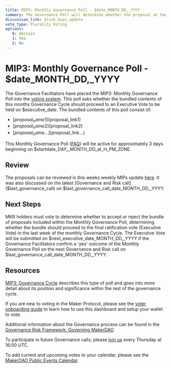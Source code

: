 ```yaml
---
title: MIP3: Monthly Governance Poll - $date_MONTH_DD,_YYYY
summary: The Governance Poll will determine whether the proposal at hand should proceed to next week's Executive Vote. 
discussion_link: $link_mips_update
vote_type: Plurality Voting
options:
   0: Abstain
   1: Yes
   2: No
---
```

# MIP3: Monthly Governance Poll - $date_MONTH_DD,_YYYY

The Governance Facilitators have placed the MIP3: Monthly Governance Poll into the [voting system](https://vote.makerdao.com/polling). This poll asks whether the bundled contents of this months Governance Cycle should proceed to an Executive Vote to be held on $executive_date. The bundled contents of this poll consist of:

- [$proposal_name1]($proposal_link1)
- [$proposal_name2]($proposal_link2)
- [$proposal_name...]($proposal_link...)

This Monthly Governance Poll ([FAQ](https://community-development.makerdao.com/makerdao-mcd-faqs/faqs#governance)) will be active for approximately 3 days beginning on $startdate_DAY,_MONTH_DD_at_H_PM_ZONE.

## Review

The proposals can be reviewed in this weeks weekly MIPs update [here]($link_mips_update). It was also discussed on the latest [Governance and Risk call]($last_governance_call) on $last_governance_call_date_MONTH_DD,_YYYY.

## Next Steps

MKR holders must vote to determine whether to accept or reject the bundle of proposals included within the Monthly Governance Poll, determining whether the bundle should proceed to the final ratification vote (Executive Vote) in the last week of the monthly Governance Cycle. The Executive Vote will be submitted on $next_executive_date_MONTH_DD,_YYYY if the Governance Facilitators confirm a 'yes' outcome of the Monthly Governance Poll on the next Governance and Risk call on $last_governance_call_date_MONTH_DD,_YYYY.

## Resources

[MIP3: Governance Cycle](https://github.com/makerdao/mips/blob/Accepted/MIP3/mip3.md) describes this type of poll and goes into more detail about its position and significance within the rest of the governance cycle.

If you are new to voting in the Maker Protocol, please see the [voter onboarding guide](https://community-development.makerdao.com/onboarding/voter-onboarding) to learn how to use this dashboard and setup your wallet to vote.

Additional information about the Governance process can be found in the [Governance Risk Framework: Governing MakerDAO](https://community-development.makerdao.com/governance/governance-risk-framework)

To participate in future Governance calls, please [join us](https://community-development.makerdao.com/governance/governance-and-risk-meetings) every Thursday at 16:00 UTC.

To add current and upcoming votes to your calendar, please see the [MakerDAO Public Events Calendar](https://calendar.google.com/calendar/embed?src=makerdao.com_3efhm2ghipksegl009ktniomdk%40group.calendar.google.com&ctz=America%2FLos_Angeles).
